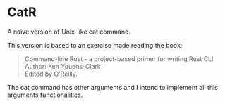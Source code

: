 # CatR
A naive version of Unix-like cat command.

This version is based to an exercise made reading the book:
   
> Command-line Rust - a project-based primer for writing Rust CLI  
> Author: Ken Youens-Clark  
> Edited by O'Reilly.  

The cat command has other arguments and I intend to implement all this arguments functionalities.
